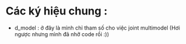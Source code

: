 # Các ký hiệu chung :
- d_model : ở đây là mình chỉ tham số cho việc joint multimodel (Hơi ngược nhưng mình đã nhỡ code rồi :))